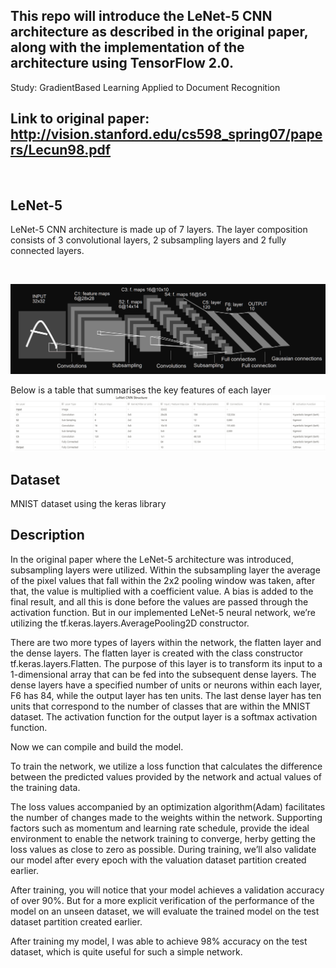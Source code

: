## This repo will introduce the LeNet-5 CNN architecture as described in the original paper, along with the implementation of the architecture using TensorFlow 2.0.

Study: GradientBased Learning Applied to Document Recognition

## Link to original paper: http://vision.stanford.edu/cs598_spring07/papers/Lecun98.pdf
</br>

## LeNet-5
LeNet-5 CNN architecture is made up of 7 layers. The layer composition consists of 3 convolutional layers, 2 subsampling layers and 2 fully connected layers.

</br>

![architecture](architecture.png)
</br>

Below is a table that summarises the key features of each layer
</br>
![structure](structure.png)
</br>

## Dataset
MNIST dataset using the keras library

## Description
In the original paper where the LeNet-5 architecture was introduced, subsampling layers were utilized. Within the subsampling layer the average of the pixel values that fall within the 2x2 pooling window was taken, after that, the value is multiplied with a coefficient value. A bias is added to the final result, and all this is done before the values are passed through the activation function.
But in our implemented LeNet-5 neural network, we’re utilizing the tf.keras.layers.AveragePooling2D constructor.

There are two more types of layers within the network, the flatten layer and the dense layers.
The flatten layer is created with the class constructor tf.keras.layers.Flatten.
The purpose of this layer is to transform its input to a 1-dimensional array that can be fed into the subsequent dense layers.
The dense layers have a specified number of units or neurons within each layer, F6 has 84, while the output layer has ten units.
The last dense layer has ten units that correspond to the number of classes that are within the MNIST dataset. The activation function for the output layer is a softmax activation function.

Now we can compile and build the model.

To train the network, we utilize a loss function that calculates the difference between the predicted values provided by the network and actual values of the training data.

The loss values accompanied by an optimization algorithm(Adam) facilitates the number of changes made to the weights within the network. Supporting factors such as momentum and learning rate schedule, provide the ideal environment to enable the network training to converge, herby getting the loss values as close to zero as possible.
During training, we’ll also validate our model after every epoch with the valuation dataset partition created earlier.

After training, you will notice that your model achieves a validation accuracy of over 90%. But for a more explicit verification of the performance of the model on an unseen dataset, we will evaluate the trained model on the test dataset partition created earlier.

After training my model, I was able to achieve 98% accuracy on the test dataset, which is quite useful for such a simple network.